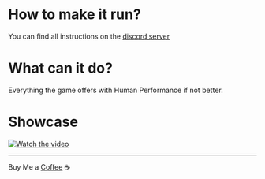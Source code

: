 # How to make it run?
You can find all instructions on the [discord server](https://discord.gg/aEaBr77UDn)
# What can it do?
Everything the game offers with Human Performance if not better.
# Showcase

[![Watch the video](https://img.youtube.com/vi/uDY0wCMQZX8/hqdefault.jpg)](https://www.youtube.com/watch?v=uDY0wCMQZX8)

---
Buy Me a [Coffee](https://www.buymeacoffee.com/devil4ngle) :coffee: 
